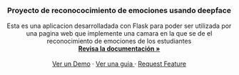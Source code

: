 <br />
<div align="center">

  <h3 align="center">Proyecto de reconococimiento de emociones usando deepface</h3>

  <p align="center">
    Esta es una aplicacion desarrolladada con Flask para poder ser utilizada por una pagina web que implemente una camara en la que se de el reconocimiento de emociones de los estudiantes
    <br />
    <a href="https://github.com/othneildrew/Best-README-Template"><strong>Revisa la documentación »</strong></a>
    <br />
    <br />
    <a href="https://github.com/othneildrew/Best-README-Template">Ver un Demo</a>
    ·
    <a href="https://github.com/othneildrew/Best-README-Template/issues/new?labels=bug&template=bug-report---.md">Ver una guia </a>
    ·
    <a href="https://github.com/othneildrew/Best-README-Template/issues/new?labels=enhancement&template=feature-request---.md">Request Feature</a>
  </p>
</div>
<br />
